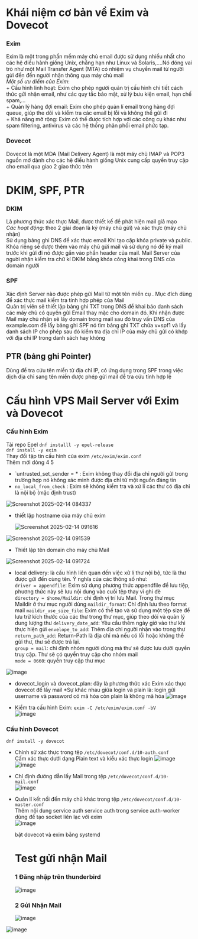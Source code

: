# Khái niệm cơ bản về Exim và Dovecot
### Exim ###
  Exim là một trong phần mềm máy chủ email được sử dụng nhiều nhất cho các hệ điều hành giống Unix, chẳng hạn như Linux và Solaris,….Nó đóng vai trò như một Mail Transfer Agent (MTA) có nhiệm vụ chuyển mail từ người gửi đến đến người nhận thông qua máy chủ mail    
  *Một số ưu điểm của Exim*:  
    + Cấu hình linh hoạt: Exim cho phép người quản trị cấu hình chi tiết cách thức gửi nhận email, như các quy tắc bảo mật, xử lý bưu kiện email, hạn chế spam,...   
    + Quản lý hàng đợi email: Exim cho phép quản lí email trong hàng đợi queue, giúp the dõi và kiểm tra các email bị lỗi và không thể gửi đi  
    + Khả năng mở rộng: Exim có thể được tích hợp với các công cụ khác như spam filtering, antivirus và các hệ thống phân phối email phức tạp.  
### Dovecot
  Dovecot là một MDA (Mail Delivery Agent) là một máy chủ IMAP và POP3 nguồn mở dành cho các hệ điều hành giống Unix cung cấp quyền truy cập cho email qua giao 2 giao thức trên  
# DKIM, SPF, PTR
### DKIM
  Là phương thức xác thực Mail, được thiết kế để phát hiện mail giả mạo  
  *Các hoạt động*: theo 2 giai đoạn là ký (máy chủ gửi) và xác thực (máy chủ nhận)  
  Sử dụng bảng ghi DNS để xác thực email
  Khi tạo cặp khóa private và public. Khóa riêng sẽ được thêm vào máy chủ gửi mail và sử dụng nó để ký mail trước khi gửi đi nó được gắn vào phần header của mail. Mail Server của người nhận kiểm tra chữ kí DKIM bằng khóa công khai trong DNS của domain người  
### SPF  
  Xác định Server nào được phép gửi Mail từ một tên miền cụ . Mục đích dùng để xác thực mail kiểm tra tính hợp phép của Mail   
  Quản trị viên sẽ thiết lập bảng ghi TXT trong DNS để khai báo danh sách các máy chủ có quyền gửi Email thay mặc cho domain đó. Khi nhận được Mail máy chủ nhận   sẽ lấy domain trong mail sau đó truy vấn DNS của example.com để lấy bảng ghi SPF nó tìm bảng ghi TXT chứa v=spf1 và lấy danh sách IP cho phép sau đó kiểm tra địa chỉ IP của máy chủ gửi có khớp với địa chỉ IP trong danh sách hay không  
  ## PTR (bảng ghi Pointer)  
  Dùng để tra cứu tên miền từ địa chỉ IP, có ứng dụng trong SPF trong việc dịch địa chỉ sang tên miền được phép gửi mail để tra cứu tính hợp lệ  
  
# Cấu hình VPS Mail Server với Exim và Dovecot
### Cấu hình Exim  
  Tải repo Epel `dnf installl -y epel-release`  
  `dnf install -y exim`  
  Thay đổi tập tin cấu hình của exim `/etc/exim/exim.conf`    
   Thêm mới dòng 4 5  
  + `untrusted_set_sender = * : Exim không thay đổi địa chỉ người gửi trong trường hợp nó không xác minh được địa chỉ từ một nguồn đáng tin  
  + `no_local_from_check` : Exim sẽ không kiểm tra và xử lí các thư có địa chỉ là nội bộ (mặc định trust) 
  
  ![Screenshot 2025-02-14 084337](https://github.com/user-attachments/assets/a009dbd6-39a4-404f-8b1b-4838f19272a4)

  + thiết lập hostname của máy chủ exim

    ![Screenshot 2025-02-14 091616](https://github.com/user-attachments/assets/fb86dca8-99c1-4bbb-9f4e-aa355b6770d3)

  ![Screenshot 2025-02-14 091539](https://github.com/user-attachments/assets/a8783588-0a57-4415-82b4-940dbc02586a)

  + Thiết lập tên domain cho máy chủ Mail
    
![Screenshot 2025-02-14 091724](https://github.com/user-attachments/assets/db00f602-5b75-4b2c-8e56-c9187df988ca)

  + local delivery: là cấu hình liên quan đến việc xử lí thư nội bộ, tức là thư được gửi đến cùng tên. Ý nghĩa của các thông số như:  
      `driver = appendfile`: Exim sử dụng phương thức appendfile để lưu tiệp, phương thức này sẽ lưu nội dung vào cuối tệp thay vì ghi đè  
      `directory = $home/Maildir`: chỉ định vị trí lưu Mail. Trong thư mục Maildir ở thư mục người dùng
      `maildir_format`: Chỉ định lưu theo format mail
      `maildir_use_size_file`: Exim có thể tạo và sử dụng một tệp size để lưu trữ kích thước của các thư trong thư mục, giúp theo dõi và quản lý dung lượng thư
      `delivery_date_add`: Yêu cầu thêm ngày giờ vào thư khi thực hiện gửi
      `envelope_to_add`: Thêm địa chỉ người nhận vào trong thư  
      `return_path_add`:  Return-Path là địa chỉ mà nếu có lỗi hoặc không thể gửi thư, thư sẽ được trả lại.  
      `group = mail`: chỉ định nhóm người dùng mà thư sẽ được lưu dưới quyền truy cập. Thư sẽ có quyền truy cập cho nhóm mail  
      `mode = 0660`: quyền truy cập thư mục  
        
![image](https://github.com/user-attachments/assets/61094d62-f319-43b4-b887-762a4c690d24) 

+ dovecot_login và dovecot_plan: đây là phương thức xác Exim xác thực dovecot để lấy mail
  *Sự khác nhau giữa login và plain là: login gửi username và password có mã hóa còn plain là không mã hóa
  ![image](https://github.com/user-attachments/assets/1adaef76-6a30-4d18-b165-e5e1eb2fc41a)

+ Kiểm tra cấu hình Exim: `exim -C /etc/exim/exim.conf -bV`  
  ![image](https://github.com/user-attachments/assets/2c6cbb63-d6f7-43cf-8c12-8f9ab16cc780)

### Cấu hình Dovecot
`dnf install -y dovecot`  
+ Chỉnh sử xác thực trong tệp `/etc/dovecot/conf.d/10-auth.conf`  
   Cấm xác thực dưới dạng Plain text và kiểu xác thực login
  ![image](https://github.com/user-attachments/assets/6b038b72-0c8e-4bea-81e6-eff9dfe11125)
  ![image](https://github.com/user-attachments/assets/0e1e4fe5-2912-45fb-9225-8b72292bb595)

+ Chỉ định đường dẫn lấy Mail trong tệp `/etc/dovecot/conf.d/10-mail.conf`  
  ![image](https://github.com/user-attachments/assets/b538c3ad-d9ac-4e4e-892b-a814ca3e6884)

+ Quản lí kết nối đến máy chủ khác trong tệp `/etc/dovecot/conf.d/10-master.conf`  
  Thêm nội dung service auth service auth trong service auth-worker dùng để tạo socket liên lạc với exim  
  ![image](https://github.com/user-attachments/assets/3113def9-d0fb-4fb3-aab4-1d2fe08b35f8)

  bật dovecot và exim bằng systemd  

  # Test gửi nhận Mail
   ### 1 Đăng nhập trên thunderbird
  ![image](https://github.com/user-attachments/assets/1c40da61-16bb-499c-abaf-931d830b9c7a)  

  ### 2 Gửi Nhận Mail
  ![image](https://github.com/user-attachments/assets/6cf81131-cb00-4d4f-a559-11b007678259)  

![image](https://github.com/user-attachments/assets/49c37752-c377-4cf7-beff-3e9a7741b607)  


  
  






  




